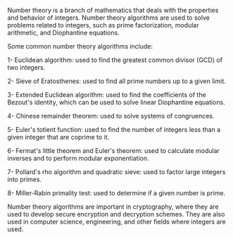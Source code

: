 Number theory is a branch of mathematics that deals with the properties and behavior of integers. Number theory algorithms are used to solve problems related to integers, such as prime factorization, modular arithmetic, and Diophantine equations.

Some common number theory algorithms include:

1- Euclidean algorithm: used to find the greatest common divisor (GCD) of two integers.

2- Sieve of Eratosthenes: used to find all prime numbers up to a given limit.

3- Extended Euclidean algorithm: used to find the coefficients of the Bezout's identity, which can be used to solve linear Diophantine equations.

4- Chinese remainder theorem: used to solve systems of congruences.

5- Euler's totient function: used to find the number of integers less than a given integer that are coprime to it.

6- Fermat's little theorem and Euler's theorem: used to calculate modular inverses and to perform modular exponentiation.

7- Pollard's rho algorithm and quadratic sieve: used to factor large integers into primes.

8- Miller-Rabin primality test: used to determine if a given number is prime.

Number theory algorithms are important in cryptography, where they are used to develop secure encryption and decryption schemes. They are also used in computer science, engineering, and other fields where integers are used.
